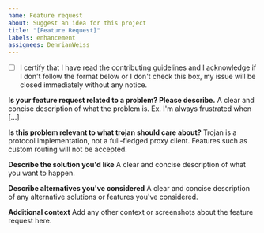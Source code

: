 ```yaml
---
name: Feature request
about: Suggest an idea for this project
title: "[Feature Request]"
labels: enhancement
assignees: DenrianWeiss
---
```


- [ ] I certify that I have read the contributing guidelines and I acknowledge if I don't follow the format below or I don't check this box, my issue will be closed immediately without any notice.

**Is your feature request related to a problem? Please describe.**
A clear and concise description of what the problem is. Ex. I'm always frustrated when [...]

**Is this problem relevant to what trojan should care about?**
Trojan is a protocol implementation, not a full-fledged proxy client. Features such as custom routing will not be accepted.

**Describe the solution you'd like**
A clear and concise description of what you want to happen.

**Describe alternatives you've considered**
A clear and concise description of any alternative solutions or features you've considered.

**Additional context**
Add any other context or screenshots about the feature request here.
